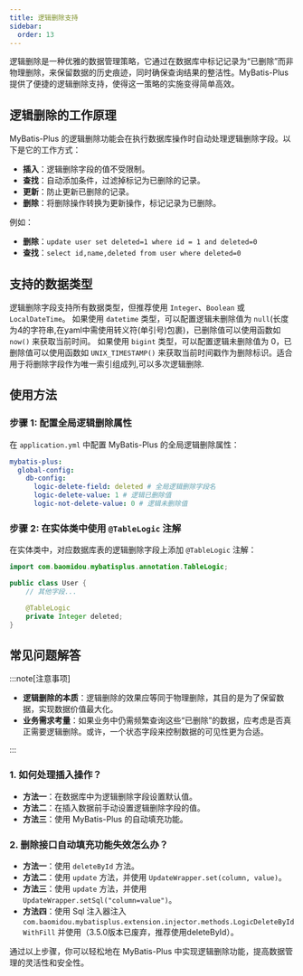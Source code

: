 ```yaml
---
title: 逻辑删除支持
sidebar:
  order: 13
---
```


逻辑删除是一种优雅的数据管理策略，它通过在数据库中标记记录为“已删除”而非物理删除，来保留数据的历史痕迹，同时确保查询结果的整洁性。MyBatis-Plus 提供了便捷的逻辑删除支持，使得这一策略的实施变得简单高效。

## 逻辑删除的工作原理

MyBatis-Plus 的逻辑删除功能会在执行数据库操作时自动处理逻辑删除字段。以下是它的工作方式：

- **插入**：逻辑删除字段的值不受限制。
- **查找**：自动添加条件，过滤掉标记为已删除的记录。
- **更新**：防止更新已删除的记录。
- **删除**：将删除操作转换为更新操作，标记记录为已删除。

例如：

- **删除**：`update user set deleted=1 where id = 1 and deleted=0`
- **查找**：`select id,name,deleted from user where deleted=0`

## 支持的数据类型

逻辑删除字段支持所有数据类型，但推荐使用 `Integer`、`Boolean` 或 `LocalDateTime`。
如果使用 `datetime` 类型，可以配置逻辑未删除值为 `null`(长度为4的字符串,在yaml中需使用转义符(单引号)包裹)，已删除值可以使用函数如 `now()` 来获取当前时间。
如果使用 `bigint` 类型，可以配置逻辑未删除值为 0，已删除值可以使用函数如 `UNIX_TIMESTAMP()` 来获取当前时间戳作为删除标识。适合用于将删除字段作为唯一索引组成列,可以多次逻辑删除.

## 使用方法

### 步骤 1: 配置全局逻辑删除属性

在 `application.yml` 中配置 MyBatis-Plus 的全局逻辑删除属性：

```yaml
mybatis-plus:
  global-config:
    db-config:
      logic-delete-field: deleted # 全局逻辑删除字段名
      logic-delete-value: 1 # 逻辑已删除值
      logic-not-delete-value: 0 # 逻辑未删除值
```

### 步骤 2: 在实体类中使用 `@TableLogic` 注解

在实体类中，对应数据库表的逻辑删除字段上添加 `@TableLogic` 注解：

```java
import com.baomidou.mybatisplus.annotation.TableLogic;

public class User {
    // 其他字段...

    @TableLogic
    private Integer deleted;
}
```

## 常见问题解答

:::note[注意事项]

- **逻辑删除的本质**：逻辑删除的效果应等同于物理删除，其目的是为了保留数据，实现数据价值最大化。
- **业务需求考量**：如果业务中仍需频繁查询这些“已删除”的数据，应考虑是否真正需要逻辑删除。或许，一个状态字段来控制数据的可见性更为合适。

:::

### 1. 如何处理插入操作？

- **方法一**：在数据库中为逻辑删除字段设置默认值。
- **方法二**：在插入数据前手动设置逻辑删除字段的值。
- **方法三**：使用 MyBatis-Plus 的自动填充功能。

### 2. 删除接口自动填充功能失效怎么办？

- **方法一**：使用 `deleteById` 方法。
- **方法二**：使用 `update` 方法，并使用 `UpdateWrapper.set(column, value)`。
- **方法三**：使用 `update` 方法，并使用 `UpdateWrapper.setSql("column=value")`。
- **方法四**：使用 Sql 注入器注入 `com.baomidou.mybatisplus.extension.injector.methods.LogicDeleteByIdWithFill` 并使用（3.5.0版本已废弃，推荐使用deleteById）。

通过以上步骤，你可以轻松地在 MyBatis-Plus 中实现逻辑删除功能，提高数据管理的灵活性和安全性。
